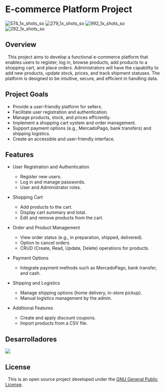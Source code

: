 # E-commerce Platform Project

![574_1x_shots_so](https://github.com/FacuMasino/tpc-equipo-16/assets/13455216/bab236d2-6d0f-426c-b2b3-b066bd462df0)
![279_1x_shots_so](https://github.com/FacuMasino/tpc-equipo-16/assets/13455216/dcdb0326-5118-4494-a16d-d07cdb6cd041)
![992_1x_shots_so](https://github.com/FacuMasino/tpc-equipo-16/assets/13455216/bd82f11a-a907-4ede-a9fc-383efb0c3910)
![292_1x_shots_so](https://github.com/FacuMasino/tpc-equipo-16/assets/13455216/d363a11b-46d9-409b-bc3c-b5bb7b3bdc0f)

## Overview

&nbsp; This project aims to develop a functional e-commerce platform that enables users to register, log in, browse products, add products to a shopping cart, and place orders. Administrators will have the capability to add new products, update stock, prices, and track shipment statuses. The platform is designed to be intuitive, secure, and efficient in handling data.

## Project Goals

- Provide a user-friendly platform for sellers.
- Facilitate user registration and authentication.
- Manage products, stock, and prices efficiently.
- Implement a shopping cart system and order management.
- Support payment options (e.g., MercadoPago, bank transfers) and shipping logistics.
- Create an accessible and user-friendly interface.

## Features

- User Registration and Authentication
  - Register new users.
  - Log in and manage passwords.
  - User and Administrator roles.

- Shopping Cart
  - Add products to the cart.
  - Display cart summary and total.
  - Edit and remove products from the cart.

- Order and Product Management
  - View order status (e.g., in preparation, shipped, delivered).
  - Option to cancel orders.
  - CRUD (Create, Read, Update, Delete) operations for products.

- Payment Options
  - Integrate payment methods such as MercadoPago, bank transfer, and cash.

- Shipping and Logistics
  - Manage shipping options (home delivery, in-store pickup).
  - Manual logistics management by the admin.

- Additional Features
  - Create and apply discount coupons.
  - Import products from a CSV file.
 
## Desarrolladores

<a href="https://github.com/FacuMasino/tpc-equipo-16/graphs/contributors">
  <img src="https://contrib.rocks/image?repo=FacuMasino/tpc-equipo-16" />
</a>

## License

&nbsp; This is an open source project developed under the [GNU General Public License](https://github.com/FacuMasino/tpc-equipo-16/blob/main/LICENSE).
